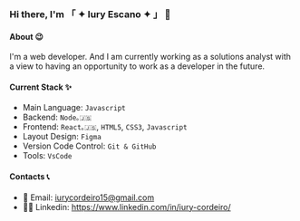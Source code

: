 ### Hi there, I'm 「 ✦ Iury Escano ✦ 」 👋

#### About 😉
I'm a web developer. And I am currently working as a solutions analyst with a view to having an opportunity to work as a developer in the future.

#### Current Stack ✨
-  Main Language: `Javascript`
-  Backend: `Node｡🇯‌🇸`
-  Frontend: `React｡🇯‌🇸`, `HTML5`, `CSS3`, `Javascript`
-  Layout Design: `Figma`
-  Version Code Control: `Git & GitHub`
-  Tools: `VsCode`

  #### Contacts 📞
  - 📧 Email: iurycordeiro15@gmail.com 
  - 🧑🏻 Linkedin: https://www.linkedin.com/in/iury-cordeiro/
